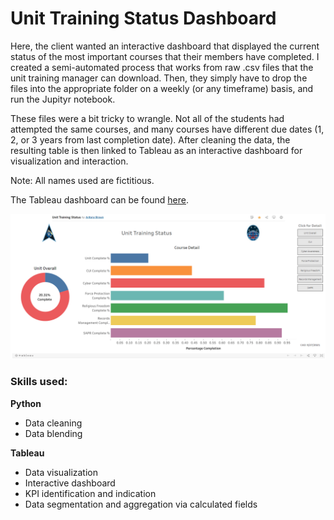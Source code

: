 # Unit Training Status Dashboard

Here, the client wanted an interactive dashboard that displayed the current status of the most important courses that their members have completed. I created a semi-automated process that works from raw .csv files that the unit training manager can download. Then, they simply have to drop the files into the appropriate folder on a weekly (or any timeframe) basis, and run the Jupityr notebook.

These files were a bit tricky to wrangle. Not all of the students had attempted the same courses, and many courses have different due dates (1, 2, or 3 years from last completion date). After cleaning the data, the resulting table is then linked to Tableau as an interactive dashboard for visualization and interaction.

Note: All names used are fictitious.

	
The Tableau dashboard can be found [here](https://public.tableau.com/app/profile/antony.brown/viz/UnitTrainingStatus/UnitTrainingStatus "Unit Training Status").

![Unit Training Dashboard](https://github.com/antonyebrown/Training_Status/blob/main/dashboard_pic.png?raw=true)

### Skills used:
	
**Python**
* Data cleaning
* Data blending

**Tableau**
* Data visualization
* Interactive dashboard
* KPI identification and indication
* Data segmentation and aggregation via calculated fields
